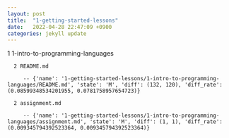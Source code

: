 ```yaml
---
layout: post
title:  "1-getting-started-lessons"
date:   2022-04-28 22:47:09 +0900
categories: jekyll update
---
```

1 1-intro-to-programming-languages

      2 README.md

         -- {'name': '1-getting-started-lessons/1-intro-to-programming-languages/README.md', 'state': 'M', 'diff': (132, 120), 'diff_rate': (0.08599348534201955, 0.0781758957654723)}

      2 assignment.md

         -- {'name': '1-getting-started-lessons/1-intro-to-programming-languages/assignment.md', 'state': 'M', 'diff': (1, 1), 'diff_rate': (0.009345794392523364, 0.009345794392523364)}


[jekyll-docs]: http://jekyllrb.com/docs/home
[jekyll-gh]:   https://github.com/jekyll/jekyll
[jekyll-talk]: https://talk.jekyllrb.com/
